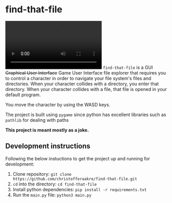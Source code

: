# find-that-file
<video src='demo.mkv'></video>
`find-that-file` is a GUI ~~Graphical User Interface~~
Game User Interface file explorer that requires you to control
a character in order to navigate your file system's files and directories.
When your character collides with a directory, you enter that directory.
When your character collides with a file, that file is opened in your
default program.

You move the character by using the WASD keys.

The project is built using `pygame` since python has excellent libraries
such as `pathlib` for dealing with paths

**This project is meant mostly as a joke.**

## Development instructions
Following the below instuctions to get the project up and running
for development:
1. Clone repository: `git clone https://github.com/christofferaakre/find-that-file.git`
2. `cd` into the directory: `cd find-that-file`
3. Install python dependencies: `pip install -r requirements.txt`
4. Run the `main.py` file: `python3 main.py`
